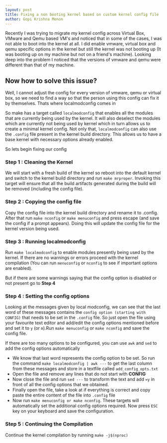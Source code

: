 ```yaml
---
layout: post
title: Fixing a non booting kernel based on custom kernel config file
author: Gopi Krishna Menon
---
```

Recently I was trying to migrate my kernel config across Virtual Box, VMware and
Qemu based VM's and noticed that in some of the cases, I was not able to boot
into the kernel at all. I did enable vmware, virtual box and qemu specific
options in the kernel but still the kernel was not booting up (It was booting up
on my machine but not on a friend's machine). Looking deep into the problem I
noticed that the versions of vmware and qemu were different than that of my
machine.

## Now how to solve this issue?
Well, I cannot adjust the config for every version of vmware, qemu or virtual
box, so we need to find a way so that the person using this config can fix it by
themselves. Thats where localmodconfig comes in

So make has a target called `localmodconfig` that enables all the modules that are
currently being used by the kernel. It will also deselect the modules which are
currently not being used by kernel which in turn allows us to create a minimal
kernel config. Not only that, `localmodconfig` can also use the `.config` file
present in the kernel build directory. This allows us to have a base kernel with
necessary options already enabled.

So lets begin fixing our config

### Step 1 : Cleaning the Kernel
We will start with a fresh build of the kernel so reboot into the default kernel
and switch to the kernel build directory and run `make mrproper`. Invoking this
target will ensure that all the build artifacts generated during the build will
be removed (including the config file). 

### Step 2 : Copying the config file
Copy the config file into the kernel build directory and rename it to .config.
After that run `make nconfig` or `make menuconfig` and press escape (and save
the config if a prompt appears). Doing this will update the config file for the
kernel version being used.

### Step 3 : Running localmodconfig
Run `make localmodconfig` to enable modules presently being used by the kernel.
If there are no warnings or errors proceed with the kernel compilation (You can
run `menuconfig` or `nconfig` to see if important options are enabled).

But if there are some warnings saying that the config option is disabled or not
present go to **Step 4**

### Step 4 : Setting the config options 
Looking at the messages given by local modconfig, we can see that the last
word of these messages contains the `config option (starting with CONFIG)` that
needs to be set in the `.config` file. So just open the file using your
favourite text editor and add/edit the config options mentioned before and set
it to `y` (or `m`).Run `make menuconfig` or `make nconfig` and save the config
file. 

If there are too many options to be configured, you can use `awk` and `sed` to
add the config options automatically

- We know that last word represents the config option to be set. So run the
  command `make localmodconfig | awk ---` to get the last column from these
  messages and store in a textfile called `add_config_opts.txt`
- Open the file and remove any lines that do not start with **CONFIG**
- Now close the file and run `sed ---` to transform the text and add `=y` in
  front of all the config options that we obtained. 
- Finally open the file, take a look at if everything is correct and copy paste
  the entire content of the file into `.config` file
- Now run `make menuconfig or make nconfig`. These targets will automatically
  set the additional config options required. Now press `ESC` key on your
  keyboard and save the configuration.

### Step 5 : Continuing the Compilation
Continue the kernel compilation by running `make -j$(nproc)`
